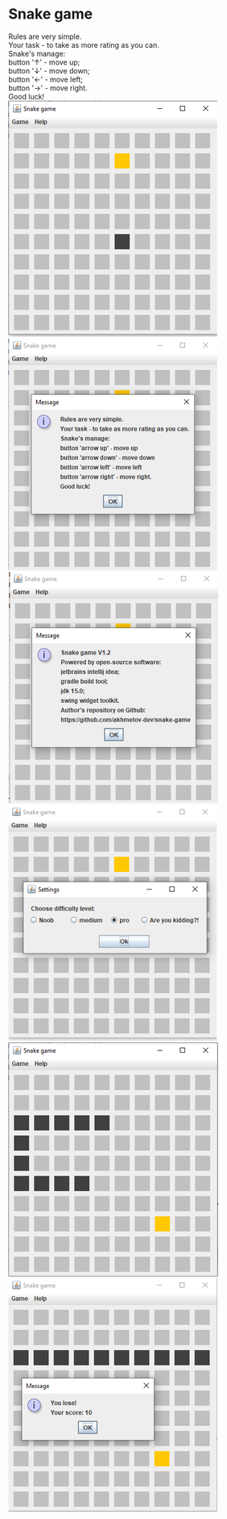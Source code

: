 # Snake game
Rules are very simple.  
Your task - to take as more rating as you can.  
Snake's manage:  
button '↑' - move up;  
button '↓' - move down;  
button '←' - move left;  
button '→' - move right.  
Good luck!  
![GitHub Logo](/Images/1.png)  
![GitHub Logo](/Images/2.png)  
![GitHub Logo](/Images/3.png)  
![GitHub Logo](/Images/4.png)  
![GitHub Logo](/Images/5.png)  
![GitHub Logo](/Images/6.png)  

